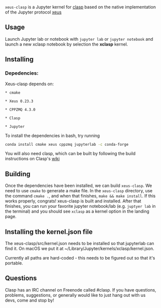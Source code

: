 `xeus-clasp` is a Jupyter kernel for [clasp](https://github.com/clasp-developers/clasp) based on the native implementation of the Jupyter protocol [xeus](https://github.com/jupyter-xeus/xeus)

## Usage

Launch Jupyter lab or notebook with `jupyter lab` or `jupyter notebook` and launch a new xclasp notebook by selection the **xclasp** kernel.

## Installing

### Depedencies:
    
Xeus-clasp depends on:

    * cmake

    * Xeus 0.23.3
    
    * CPPZMQ 4.3.0
    
    * Clasp
    
    * Jupyter
    
To install the dependencies in bash, try running
```bash
conda install cmake xeus cppzmq jupyterlab -c conda-forge
```
You will also need clasp, which can be built by following the build instructions on Clasp's [wiki](https://github.com/clasp-developers/clasp/wiki/Build-Instructions)
    
    
## Building

Once the dependencies have been installed, we can build `xeus-clasp`. We need to use `cmake` to generate a make file. In the `xeus-clasp` directory, use the command `cmake .`, and when that finishes, `make && make install`. If this works properly, congrats! xeus-clasp is built and installed. After that finishes, you can run your favorite jupyter notebook/lab (e.g. `juptyer lab` in the terminal) and you should see `xclasp` as a kernel option in the landing page.

## Installing the kernel.json file

The xeus-clasp/src/kernel.json needs to be installed so that jupyterlab can find it.
On macOS we put it at ~/Library/Jupyter/kernels/xclasp/kernel.json.

Currently all paths are hard-coded - this needs to be figured out so that it's portable.



## Questions

Clasp has an IRC channel on Freenode called #clasp. If you have questions, problems, suggestions, or generally would like to just hang out with us devs, come and stop by!

